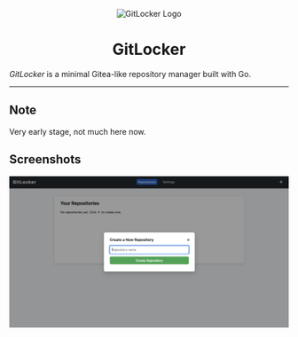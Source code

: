 <p align="center">
  <img src="assets/logo.png" alt="GitLocker Logo" width="180"/>
</p>

<h1 align="center">GitLocker</h1>

*GitLocker* is a minimal Gitea-like repository manager built with Go.

---


## Note
Very early stage, not much here now.

## Screenshots

![Screenshot 1](assets/screenshots/screenshot1.png)